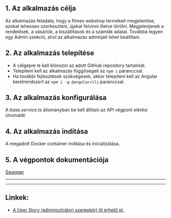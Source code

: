 ## **1. Az alkalmazás célja**

Az alkalmazás feladata, hogy a filmes webshop termékeit megjelenítse, azokat lehessen szerkeszteni, újakat felvinni illetve törölni. Megjelenjenek a rendelések, a vásárlók, a kiszállítások és a számlák adatai. Továbbá legyen egy Admin szekció, ahol az alkalmazás adminjait lehet beállítani.

## **2. Az alkalmazás telepítése**

- A célgépre le kell klónozni az adott GitHub repository tartalmát.
- Telepíteni kell az alkalmazás függőségeit az `npm i` paranccsal.
- Ha további fejlesztések szükségesek, akkor telepíteni kell az Angular keretrendszert az `npm i -g @angular/cli` paranccsal.

## **3. Az alkalmazás konfigurálása**

A _base.service.ts_ állományban be kell állítani az API végpont elérési útvonalát:

[comment]: <> (Kiegészítés később - pl. http://localhost:3000)

## **4. Az alkalmazás indítása**

A megadott Docker container indítása és inicializálása.

[comment]: <> (Kiegészítés később)

## **5. A végpontok dokumentációja**

[Swagger](https://)

---
---

## **Linkek:**  

- [A User Story (adminisztrátori szerepkör) itt érhető el.](https://github.com/antarn88/filmes-webshop-admin/blob/main/README.md)
